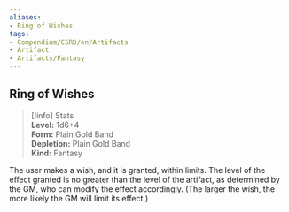 ```yaml
---
aliases:
- Ring of Wishes
tags:
- Compendium/CSRD/en/Artifacts
- Artifact
- Artifacts/Fantasy
---
```


  
## Ring of Wishes  
>[!info] Stats  
> **Level:** 1d6+4  
> **Form:** Plain Gold Band  
> **Depletion:** Plain Gold Band  
> **Kind:** Fantasy
  
The user makes a wish, and it is granted, within limits. The level of the effect granted is no greater than the level of the artifact, as determined by the GM, who can modify the effect accordingly. (The larger the wish, the more likely the GM will limit its effect.)